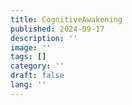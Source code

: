 ```yaml
---
title: CognitiveAwakening
published: 2024-09-17
description: ''
image: ''
tags: []
category: ''
draft: false 
lang: ''
---
```

